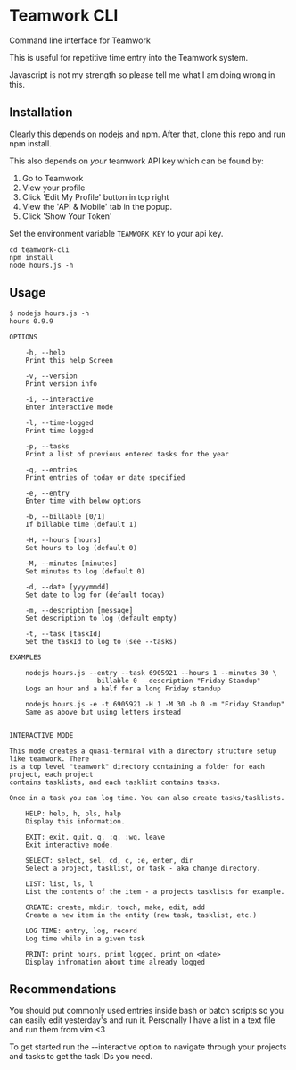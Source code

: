 # Teamwork CLI
Command line interface for Teamwork

This is useful for repetitive time entry into the Teamwork system. 

Javascript is not my strength so please tell me what I am doing wrong in this.

## Installation

Clearly this depends on nodejs and npm. After that, clone this repo and run npm install.

This also depends on _your_ teamwork API key which can be found by:

1. Go to Teamwork
2. View your profile
3. Click 'Edit My Profile' button in top right
4. View the 'API & Mobile' tab in the popup.
5. Click 'Show Your Token'

Set the environment variable `TEAMWORK_KEY` to your api key.

```
cd teamwork-cli
npm install
node hours.js -h
```

## Usage

```
$ nodejs hours.js -h
hours 0.9.9

OPTIONS

    -h, --help 
    Print this help Screen

    -v, --version 
    Print version info

    -i, --interactive 
    Enter interactive mode

    -l, --time-logged 
    Print time logged

    -p, --tasks 
    Print a list of previous entered tasks for the year

    -q, --entries 
    Print entries of today or date specified

    -e, --entry 
    Enter time with below options

    -b, --billable [0/1]
    If billable time (default 1)

    -H, --hours [hours]
    Set hours to log (default 0)

    -M, --minutes [minutes]
    Set minutes to log (default 0)

    -d, --date [yyyymmdd]
    Set date to log for (default today)

    -m, --description [message]
    Set description to log (default empty)

    -t, --task [taskId]
    Set the taskId to log to (see --tasks)

EXAMPLES

    nodejs hours.js --entry --task 6905921 --hours 1 --minutes 30 \ 
                    --billable 0 --description "Friday Standup"
    Logs an hour and a half for a long Friday standup

    nodejs hours.js -e -t 6905921 -H 1 -M 30 -b 0 -m "Friday Standup"
    Same as above but using letters instead
        

INTERACTIVE MODE

This mode creates a quasi-terminal with a directory structure setup like teamwork. There 
is a top level "teamwork" directory containing a folder for each project, each project 
contains tasklists, and each tasklist contains tasks.

Once in a task you can log time. You can also create tasks/tasklists.

    HELP: help, h, pls, halp
    Display this information.

    EXIT: exit, quit, q, :q, :wq, leave
    Exit interactive mode.

    SELECT: select, sel, cd, c, :e, enter, dir
    Select a project, tasklist, or task - aka change directory.

    LIST: list, ls, l
    List the contents of the item - a projects tasklists for example.

    CREATE: create, mkdir, touch, make, edit, add
    Create a new item in the entity (new task, tasklist, etc.)

    LOG TIME: entry, log, record
    Log time while in a given task

    PRINT: print hours, print logged, print on <date>
    Display infromation about time already logged
```

## Recommendations
You should put commonly used entries inside bash or batch scripts so you can easily edit yesterday's and run it. Personally I have a list in a text file and run them from vim <3

To get started run the --interactive option to navigate through your projects and tasks to get the task IDs you need.
